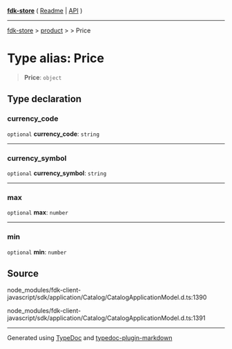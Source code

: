 [**fdk-store**](../../../README.md) ( [Readme](../../../README.md) \| [API](../../../API.md) )

---

[fdk-store](../../../API.md) > [product](../../README.md) > [<internal>](../README.md) > Price

# Type alias: Price

> **Price**: `object`

## Type declaration

### currency_code

`optional` **currency_code**: `string`

---

### currency_symbol

`optional` **currency_symbol**: `string`

---

### max

`optional` **max**: `number`

---

### min

`optional` **min**: `number`

## Source

node_modules/fdk-client-javascript/sdk/application/Catalog/CatalogApplicationModel.d.ts:1390

node_modules/fdk-client-javascript/sdk/application/Catalog/CatalogApplicationModel.d.ts:1391

---

Generated using [TypeDoc](https://typedoc.org/) and [typedoc-plugin-markdown](https://www.npmjs.com/package/typedoc-plugin-markdown)

